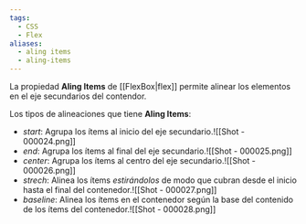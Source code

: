 ```yaml
---
tags:
  - CSS
  - Flex
aliases:
  - aling items
  - aling-items
---
```

La propiedad **Aling Items** de [[FlexBox|flex]] permite alinear los elementos en el eje secundarios del contendor.

Los tipos de alineaciones que tiene **Aling Items**:
- *start*: Agrupa los ítems al inicio del eje secundario.![[Shot - 000024.png]]
- *end*: Agrupa los ítems al final del eje secundario.![[Shot - 000025.png]]
- *center*: Agrupa los ítems al centro del eje secundario.![[Shot - 000026.png]]
- *strech*: Alinea los ítems *estirándolos* de modo que cubran desde el inicio hasta el final del contenedor.![[Shot - 000027.png]]
- *baseline*: Alinea los ítems en el contenedor según la base del contenido de los ítems del contenedor.![[Shot - 000028.png]]